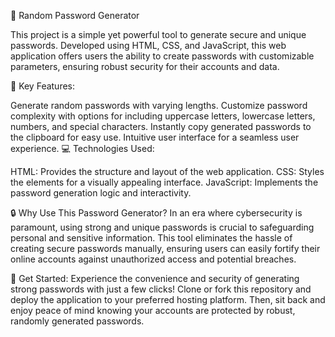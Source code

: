 🔐 Random Password Generator

This project is a simple yet powerful tool to generate secure and unique passwords. Developed using HTML, CSS, and JavaScript, this web application offers users the ability to create passwords with customizable parameters, ensuring robust security for their accounts and data.

🚀 Key Features:

Generate random passwords with varying lengths.
Customize password complexity with options for including uppercase letters, lowercase letters, numbers, and special characters.
Instantly copy generated passwords to the clipboard for easy use.
Intuitive user interface for a seamless user experience.
💻 Technologies Used:

HTML: Provides the structure and layout of the web application.
CSS: Styles the elements for a visually appealing interface.
JavaScript: Implements the password generation logic and interactivity.


🔒 Why Use This Password Generator?
In an era where cybersecurity is paramount, using strong and unique passwords is crucial to safeguarding personal and sensitive information. This tool eliminates the hassle of creating secure passwords manually, ensuring users can easily fortify their online accounts against unauthorized access and potential breaches.

🎉 Get Started:
Experience the convenience and security of generating strong passwords with just a few clicks! Clone or fork this repository and deploy the application to your preferred hosting platform. Then, sit back and enjoy peace of mind knowing your accounts are protected by robust, randomly generated passwords.
